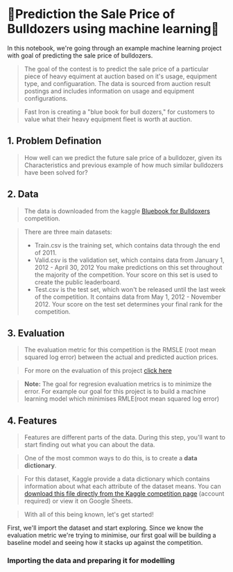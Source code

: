 # 🚜Prediction the Sale Price of Bulldozers using machine learning🚜


In this notebook, we're going through an example machine learning project with goal of predicting the sale price of bulldozers.

>The goal of the contest is to predict the sale price of a particular piece of heavy equiment at auction based on it's usage, equipment type, and configuaration.  The data is sourced from auction result postings and includes information on usage and equipment configurations.

>Fast Iron is creating a "blue book for bull dozers," for customers to value what their heavy equipment fleet is worth at auction.

## 1. Problem Defination
> How well can we predict the future sale price of a bulldozer, given its Characteristics and previous example of how much similar bulldozers have been solved for?

## 2. Data
>The data is downloaded from the kaggle [Bluebook for Bulldoxers](https://www.kaggle.com/c/bluebook-for-bulldozers) competition.

> There are three main datasets:
> * Train.csv is the training set, which contains data through the end of 2011.
>* Valid.csv is the validation set, which contains data from January 1, 2012 - April 30, 2012 You make predictions on this set throughout the majority of the competition. Your score on this set is used to create the public leaderboard.
>* Test.csv is the test set, which won't be released until the last week of the competition. It contains data from May 1, 2012 - November 2012. Your score on the test set determines your final rank for the competition.


## 3. Evaluation 
>The evaluation metric for this competition is the RMSLE (root mean squared log error) between the actual and predicted auction prices.

> For more on the evaluation of  this project [click here](https://www.kaggle.com/c/bluebook-for-bulldozers/overview/evaluation)

> **Note:** The goal for regresion evaluation metrics is to minimize the error. For example our goal for this project is to build a machine learning model which minimises RMLE(root mean squared log error)



## 4. Features

> Features are different parts of the data. During this step, you'll want to start finding out what you can about the data.

> One of the most common ways to do this, is to create a **data dictionary**.

> For this dataset, Kaggle provide a data dictionary which contains information about what each attribute of the dataset means. You can [download this file directly from the Kaggle competition page](https://www.kaggle.com/c/bluebook-for-bulldozers/download/Bnl6RAHA0enbg0UfAvGA%2Fversions%2FwBG4f35Q8mAbfkzwCeZn%2Ffiles%2FData%20Dictionary.xlsx) (account required) or view it on Google Sheets.

> With all of this being known, let's get started! 

First, we'll import the dataset and start exploring. Since we know the evaluation metric we're trying to minimise, our first goal will be building a baseline model and seeing how it stacks up against the competition.

### Importing the data and preparing it for modelling
